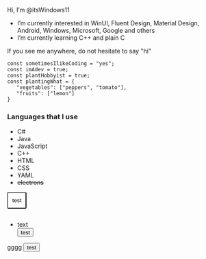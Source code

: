 Hi, I’m @itsWindows11
- I’m currently interested in WinUI, Fluent Design, Material Design, Android, Windows, Microsoft, Google and others
- I’m currently learning C++ and plain C

If you see me anywhere, do not hesitate to say "hi"

```
const sometimesIlikeCoding = "yes";
const imAdev = true;
const plantHobbyist = true;
const plantingWhat = {
   "vegetables": ["peppers", "tomato"],
   "fruits": ["lemon"]
}
```
### Languages that I use
- C#
- Java
- JavaScript
- C++
- HTML
- CSS
- YAML
- ~~electrons~~

<button style="background:#fff;color:#000;border-radius:3px;padding:10px;">test</button>

<svg width="100" height="100" xmlns="http://www.w3.org/2000/svg">
<foreignObject width="100" height="500">
    <div xmlns="http://www.w3.org/1999/xhtml">
        <ul>
            <li>text</li>
           <button>test</button>
        </ul>
        <!-- Other embed HTML element/text into SVG -->
       gggg
       <button>test</button>
    </div>
</foreignObject>
</svg>
